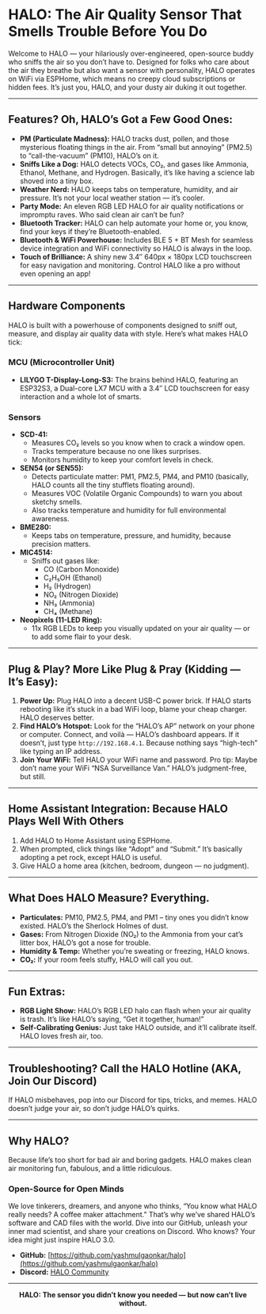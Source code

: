 # HALO: The Air Quality Sensor That Smells Trouble Before You Do

Welcome to HALO — your hilariously over-engineered, open-source buddy who sniffs the air so you don’t have to. Designed for folks who care about the air they breathe but also want a sensor with personality, HALO operates on WiFi via ESPHome, which means no creepy cloud subscriptions or hidden fees. It’s just you, HALO, and your dusty air duking it out together.

---

## Features? Oh, HALO’s Got a Few Good Ones:

- **PM (Particulate Madness):** HALO tracks dust, pollen, and those mysterious floating things in the air. From “small but annoying” (PM2.5) to “call-the-vacuum” (PM10), HALO’s on it.
- **Sniffs Like a Dog:** HALO detects VOCs, CO₂, and gases like Ammonia, Ethanol, Methane, and Hydrogen. Basically, it’s like having a science lab shoved into a tiny box.
- **Weather Nerd:** HALO keeps tabs on temperature, humidity, and air pressure. It’s not your local weather station — it’s cooler.
- **Party Mode:** An eleven RGB LED HALO for air quality notifications or impromptu raves. Who said clean air can’t be fun?
- **Bluetooth Tracker:** HALO can help automate your home or, you know, find your keys if they’re Bluetooth-enabled.
- **Bluetooth & WiFi Powerhouse:** Includes BLE 5 + BT Mesh for seamless device integration and WiFi connectivity so HALO is always in the loop.
- **Touch of Brilliance:** A shiny new 3.4″ 640px × 180px LCD touchscreen for easy navigation and monitoring. Control HALO like a pro without even opening an app!

---

## Hardware Components

HALO is built with a powerhouse of components designed to sniff out, measure, and display air quality data with style. Here’s what makes HALO tick:

### MCU (Microcontroller Unit)
- **LILYGO T-Display-Long-S3:** The brains behind HALO, featuring an ESP32S3, a Dual-core LX7 MCU with a 3.4″ LCD touchscreen for easy interaction and a whole lot of smarts.

### Sensors
- **SCD-41:**
  - Measures CO₂ levels so you know when to crack a window open.
  - Tracks temperature because no one likes surprises.
  - Monitors humidity to keep your comfort levels in check.
- **SEN54 (or SEN55):**
  - Detects particulate matter: PM1, PM2.5, PM4, and PM10 (basically, HALO counts all the tiny stufflets floating around).
  - Measures VOC (Volatile Organic Compounds) to warn you about sketchy smells.
  - Also tracks temperature and humidity for full environmental awareness.
- **BME280:**
  - Keeps tabs on temperature, pressure, and humidity, because precision matters.
- **MIC4514:**
  - Sniffs out gases like:
    - CO (Carbon Monoxide)
    - C₂H₅OH (Ethanol)
    - H₂ (Hydrogen)
    - NO₂ (Nitrogen Dioxide)
    - NH₃ (Ammonia)
    - CH₄ (Methane)
- **Neopixels (11-LED Ring):**
  - 11x RGB LEDs to keep you visually updated on your air quality — or to add some flair to your desk.

---

## Plug & Play? More Like Plug & Pray (Kidding — It’s Easy):

1. **Power Up:** Plug HALO into a decent USB-C power brick. If HALO starts rebooting like it’s stuck in a bad WiFi loop, blame your cheap charger. HALO deserves better.
2. **Find HALO’s Hotspot:** Look for the “HALO’s AP” network on your phone or computer. Connect, and voilà — HALO’s dashboard appears. If it doesn’t, just type `http://192.168.4.1`. Because nothing says “high-tech” like typing an IP address.
3. **Join Your WiFi:** Tell HALO your WiFi name and password. Pro tip: Maybe don’t name your WiFi “NSA Surveillance Van.” HALO’s judgment-free, but still.

---

## Home Assistant Integration: Because HALO Plays Well With Others

1. Add HALO to Home Assistant using ESPHome.
2. When prompted, click things like “Adopt” and “Submit.” It’s basically adopting a pet rock, except HALO is useful.
3. Give HALO a home area (kitchen, bedroom, dungeon — no judgment).

---

## What Does HALO Measure? Everything.

- **Particulates:** PM10, PM2.5, PM4, and PM1 – tiny ones you didn’t know existed. HALO’s the Sherlock Holmes of dust.
- **Gases:** From Nitrogen Dioxide (NO₂) to the Ammonia from your cat’s litter box, HALO’s got a nose for trouble.
- **Humidity & Temp:** Whether you’re sweating or freezing, HALO knows.
- **CO₂:** If your room feels stuffy, HALO will call you out.

---

## Fun Extras:

- **RGB Light Show:** HALO’s RGB LED halo can flash when your air quality is trash. It’s like HALO’s saying, “Get it together, human!”
- **Self-Calibrating Genius:** Just take HALO outside, and it’ll calibrate itself. HALO loves fresh air, too.

---

## Troubleshooting? Call the HALO Hotline (AKA, Join Our Discord)

If HALO misbehaves, pop into our Discord for tips, tricks, and memes. HALO doesn’t judge your air, so don’t judge HALO’s quirks.

---

## Why HALO?

Because life’s too short for bad air and boring gadgets. HALO makes clean air monitoring fun, fabulous, and a little ridiculous.

### Open-Source for Open Minds
We love tinkerers, dreamers, and anyone who thinks, “You know what HALO really needs? A coffee maker attachment.” That’s why we’ve shared HALO’s software and CAD files with the world. Dive into our GitHub, unleash your inner mad scientist, and share your creations on Discord. Who knows? Your idea might just inspire HALO 3.0.

- **GitHub:** [https://github.com/yashmulgaonkar/halo](https://github.com/yashmulgaonkar/halo)
- **Discord:** [HALO Community](https://discord.com/channels/1309649507310506115/1309649802811670669)

---

<div align="center"><strong>HALO: The sensor you didn’t know you needed — but now can’t live without.</strong></div>